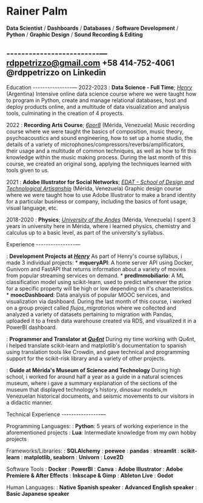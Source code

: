 [*Henry*]: https://www.soyhenry.com/ "Henry - Una oportunidad que cambia tu vida"
[*EDAT - School of Design and Technological Artisanship*]: https://edat.org.ve/ "EDAT - Escuela de Diseño y Artesanía Tecnológica"
[*University of the Andes*]: https://edat.org.ve/ "EDAT - Escuela de Diseño y Artesanía Tecnológica"
[*6por8*]: https://www.facebook.com/6porocho/ "6por8 - Producción Músical"

[*Qu4nt*]: https://qu4nt.com/ "Qu4nt"

Rainer Palm
==========

**Data Scientist** / **Dashboards** / **Databases** / **Software Development** / **Python** / 
**Graphic Design** / **Sound Recording & Editing**

-------------------------—
rdppetrizzo@gmail.com
+58 414-752-4061
@rdppetrizzo on Linkedin
----------------------------

Education
----------------—
2022-2023
:    **Data Science - Full Time**; [*Henry*] (Argentina)
    Intensive online data science course where we were taught how to program in Python, create and manage relational databases, host and deploy products online, and a multitude of data visualization and analysis tools, culminating in the creation of 4 proyects.

2022
:    **Recording Arts Course**; [*6por8*] (Mérida, Venezuela)
    Music recording course where we were taught the basics of composition, music theory, psychoacoustics and sound engineering, how to set up a home studio, the details of a variety of microphones/compressors/reverbs/amplificators, their usage and a multitude of common techniques, as well as how to fit this knowledge within the music making process. During the last month of this course, we created an original song, applying the techniques learned with tools given to us.

2021 
:    **Adobe Illustrator for Social Networks**; [*EDAT - School of Design and Technological Artisanship*] (Mérida, Venezuela)
    Graphic design course where we were taught how to use Adobe Illustrator to make a brand identity for a particular business or company, including the basics of font usage, visual language, etc.

2018-2020
:    **Physics**; [*University of the Andes*] (Mérida, Venezuela)
    I spent 3 years in university here in Mérida, where i learned physics, chemistry and calculus up to a basic level, as part of the university's syllabus.

Experience
----------------—

:    **Development Projects at [*Henry*]**
    As part of Henry's course syllabus, i made 3 individual projects:
    * **mqueryAPI**: A home server API using Docker, Gunivorn and FastAPI that returns information about a variety of movies from popular streaming services on demand.
    * **predImmobiliario**: A ML classification model using scikit-learn, used to predict whenever the price for a specific property will be high or low depending on it's characteristics.
    * **moocDashboard**: Data analysis of popular MOOC services, and visualization via dashboard. 
    During the last month of this course, i worked on a group project called *flujos_migratorios* where we collected and analyzed a variety of datasets pertaining to migration with Pandas, uploaded it to a fresh data warehouse created via RDS, and visualized it in a PowerBI dashboard.

:    **Programmer and Translator at [*Qu4nt*]**
    During my time working with Qu4nt, i helped translate scikit-learn and matplotlib's documentation to spanish using translation tools like Crowdin, and gave technical and programming support for the scikit-risk library and a variety of other projects.

:    **Guide at Mérida's Museum of Science and Technology**
    During high school, i worked for around half a year as a guide in a natural sciences museum, where i gave a summary explanation of the sections of the museum that displayed technology's history, dinosaur models,m Venezuelan historical documents, and seismic movements to our visitors in a didactic manner.


Technical Experience
----------------—

Programming Languages:
:    **Python**: 5 years of working experience in the aforementioned projects
:    **Lua**: Intermediate knowledge from my own hobby projects

Frameworks/Libraries:
:    **SQLAlchemy**
:    **peewee**
:    **pandas**
:    **streamlit**
:    **scikit-learn**
:    **matplotlib, seaborn**
:    **Univorn**
:    **Love2D**

Software Tools
:    **Docker**
:    **PowerBI**
:    **Canva**
:    **Adobe Illustrator**
:    **Adobe Premiere & After Effects**
:    **Inkscape & Gimp**
:    **Ableton Live**
:    **Godot**

Human Languages:
:    **Native Spanish speaker**
:    **Advanced English speaker**
:    **Basic Japanese speaker**